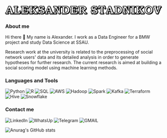 <!-- ### Hi there 👋 -->

![Header](https://github.com/Alexieviri/Alexieviri/blob/main/assets/header.gif?raw=true)

### About me

Hi there 👋 My name is Alexander. I work as a Data Engineer for a BMW project and study Data Science at SSAU. 

Research work at the university is related to the preprocessing of social network users' data and its detailed analysis in order to generate hypotheses for further research. The current research is aimed at building a social scoring model using machine learning methods.

### Languages and Tools
![Python](https://img.shields.io/badge/-Python-000000?style=for-the-badge&logo=Python&logoColor=blue)
![R](https://img.shields.io/badge/-R-000000?style=for-the-badge&logo=R&logoColor=green)
![SQL](https://img.shields.io/badge/-SQL-000000?style=for-the-badge&logo=SQLite&logoColor=pink)
![AWS](https://img.shields.io/badge/-Amazon_AWS-000000?style=for-the-badge&logo=amazon-aws&logoColor=orange)
![Hadoop](https://img.shields.io/badge/-Hadoop-000000?style=for-the-badge&logo=&logoColor=blue)
![Spark](https://img.shields.io/badge/-Spark-000000?style=for-the-badge&logo=spark&logoColor=blue)
![Kafka](https://img.shields.io/badge/-Kafka-000000?style=for-the-badge&logo=Kafka&logoColor=blue)
![Terraform](https://img.shields.io/badge/-Terraform-000000?style=for-the-badge&logo=Terraform&logoColor=yellow)
![Hive](https://img.shields.io/badge/-Hive-000000?style=for-the-badge&logo=Hive&logoColor=white)
![Snowflake](https://img.shields.io/badge/-Snowflake-000000?style=for-the-badge&logo=Snowflake&logoColor=purple)

### Contact me
![LinkedIn](https://img.shields.io/badge/-Python-000000?style=for-the-badge&logo=LinkedIn&logoColor=blue)
![WhatsUp](https://img.shields.io/badge/WhatsApp-000000?style=for-the-badge&logo=whatsapp&logoColor=25D366)
![Telegram](https://img.shields.io/badge/Telegram-000000?style=for-the-badge&logo=telegram&logoColor=white)
![GMAIL](https://img.shields.io/badge/Gmail-000000?style=for-the-badge&logo=gmail&logoColor=D14836)

![Anurag's GitHub stats](https://github-readme-stats.vercel.app/api?username=alexieviri&hide=issues,prs&show_icons=true&theme=radical)

<!--
**Alexieviri/Alexieviri** is a ✨ _special_ ✨ repository because its `README.md` (this file) appears on your GitHub profile.

Here are some ideas to get you started:

- 🔭 I’m currently working on ...
- 🌱 I’m currently learning ...
- 👯 I’m looking to collaborate on ...
- 🤔 I’m looking for help with ...
- 💬 Ask me about ...
- 📫 How to reach me: ...
- 😄 Pronouns: ...
- ⚡ Fun fact: ...
-->
